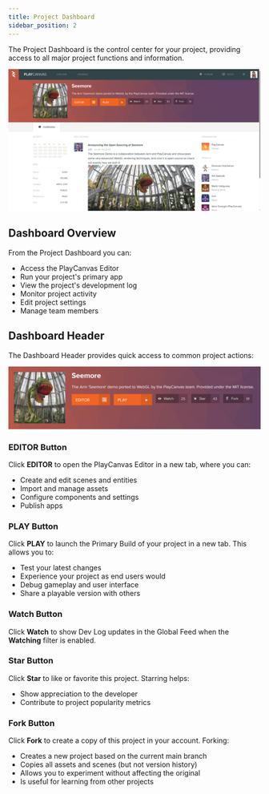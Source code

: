 ```yaml
---
title: Project Dashboard
sidebar_position: 2
---
```


The Project Dashboard is the control center for your project, providing access to all major project functions and information.

![Dashboard](/img/user-manual/editor/projects/project-dashboard.png)

## Dashboard Overview

From the Project Dashboard you can:

- Access the PlayCanvas Editor
- Run your project's primary app
- View the project's development log
- Monitor project activity
- Edit project settings
- Manage team members

## Dashboard Header

The Dashboard Header provides quick access to common project actions:

![Dashboard Header](/img/user-manual/editor/projects/dashboard-header.png)

### EDITOR Button

Click **EDITOR** to open the PlayCanvas Editor in a new tab, where you can:

- Create and edit scenes and entities
- Import and manage assets
- Configure components and settings
- Publish apps

### PLAY Button

Click **PLAY** to launch the Primary Build of your project in a new tab. This allows you to:

- Test your latest changes
- Experience your project as end users would
- Debug gameplay and user interface
- Share a playable version with others

### Watch Button

Click **Watch** to show Dev Log updates in the Global Feed when the **Watching** filter is enabled.

### Star Button

Click **Star** to like or favorite this project. Starring helps:

- Show appreciation to the developer
- Contribute to project popularity metrics

### Fork Button

Click **Fork** to create a copy of this project in your account. Forking:

- Creates a new project based on the current main branch
- Copies all assets and scenes (but not version history)
- Allows you to experiment without affecting the original
- Is useful for learning from other projects
